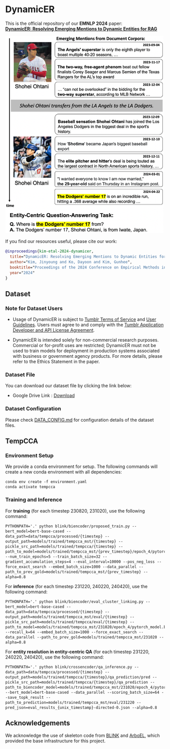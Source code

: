 # DynamicER

This is the official repository of our **EMNLP 2024** paper:\
**[DynamicER: Resolving Emerging Mentions to Dynamic Entities for RAG](https://arxiv.org/abs/2410.11494)**

<img src="asset/figure1.png" alt="Figure 1" width="500"/>

If you find our resources useful, please cite our work:

```bib
@inproceedings{kim-etal-2024-dynamicer,
  title="DynamicER: Resolving Emerging Mentions to Dynamic Entities for RAG",
  author="Kim, Jinyoung and Ko, Dayoon and Kim, Gunhee",
  booktitle="Proceedings of the 2024 Conference on Empirical Methods in Natural Language Processing",
  year="2024"
}
```

## Dataset

### Note for Dataset Users

- Usage of DynamicER is subject to [Tumblr Terms of Service](https://www.tumblr.com/policy/en/terms-of-service) and [User Guidelines](https://www.tumblr.com/policy/en/user-guidelines). Users must agree to and comply with the [Tumblr Application Developer and API License Agreement](https://www.tumblr.com/docs/en/api_agreement).

- DynamicER is intended solely for non-commercial research purposes. Commercial or for-profit uses are restricted; DynamicER must not be used to train models for deployment in production systems associated with business or government agency products. For more details, please refer to the Ethics Statement in the paper.

### Dataset File
You can download our dataset file by clicking the link below:
- Google Drive Link : [Download](https://drive.google.com/file/d/1qg_4IHdKjSb3JJla7AFD7DiomCuuMHLy/view?usp=sharing)

### Dataset Configuration
Please check [DATA_CONFIG.md](DATA_CONFIG.md) for configuration details of the dataset files.


## TempCCA

### Environment Setup

We provide a conda environment for setup. The following commands will create a new conda environment with all dependencies:

```
conda env create -f environment.yaml
conda activate tempcca
```

### Training and Inference

For **training** (for each timestep 230820, 231020), use the following command:
```
PYTHONPATH='.' python blink/biencoder/proposed_train.py --bert_model=bert-base-cased --data_path=data/tempcca/processed/{timestep} --output_path=models/trained/tempcca_mst/{timestep} --pickle_src_path=models/trained/tempcca/{timestep} --path_to_model=models/trained/tempcca_mst/{prev_timestep}/epoch_4/pytorch_model.bin --num_train_epochs=5 --train_batch_size=32 --gradient_accumulation_steps=4 --eval_interval=10000 --pos_neg_loss --force_exact_search --embed_batch_size=1000 --data_parallel --path_to_prev_gold=models/trained/tempcca_mst/{prev_timestep} --alpha=0.8
```

For **inference** (for each timestep 231220, 240220, 240420), use the following command:
```
PYTHONPATH='.' python blink/biencoder/eval_cluster_linking.py --bert_model=bert-base-cased --data_path=data/tempcca/processed/{timestep} --output_path=models/trained/tempcca_mst/eval/{timestep} --pickle_src_path=models/trained/tempcca/eval/{timestep} --path_to_model=models/trained/tempcca_mst/231020/epoch_4/pytorch_model.bin --recall_k=64 --embed_batch_size=1000 --force_exact_search --data_parallel --path_to_prev_gold=models/trained/tempcca_mst/231020 --alpha=0.8
```

For **entity resolution in entity-centric QA** (for each timestep 231220, 240220, 240420), use the following command:
```
PYTHONPATH='.' python blink/crossencoder/qa_inference.py --data_path=data/tempcca/processed/{timestep} --output_path=models/trained/tempcca/{timestep}/qa_prediction/pred --pickle_src_path=models/trained/tempcca/{timestep}/qa_prediction --path_to_biencoder_model=models/trained/tempcca_mst/231020/epoch_4/pytorch_model.bin --bert_model=bert-base-cased --data_parallel --scoring_batch_size=64 --save_topk_result --path_to_prediction=models/trained/tempcca_mst/eval/231220 --pred_json=eval_results_{unix_timestamp}-directed-0.json --alpha=0.8
```

## Acknowledgements

We acknowledge the use of skeleton code from [BLINK](https://github.com/facebookresearch/BLINK) and [ArboEL](https://github.com/dhdhagar/arboEL), which provided the base infrastructure for this project.
